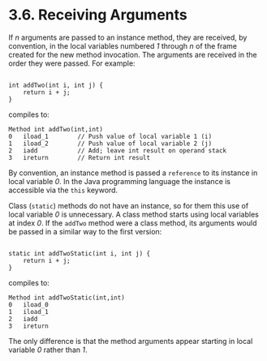 # 3.6. Receiving Arguments

If _n_ arguments are passed to an instance method, they are received, by convention, in the local variables numbered _1_ through _n_ of the frame created for the new method invocation. The arguments are received in the order they were passed. For example:

```text

int addTwo(int i, int j) {
    return i + j;
}

```

compiles to:

```text
Method int addTwo(int,int)
0   iload_1        // Push value of local variable 1 (i)
1   iload_2        // Push value of local variable 2 (j)
2   iadd           // Add; leave int result on operand stack
3   ireturn        // Return int result
```

By convention, an instance method is passed a `reference` to its instance in local variable _0_. In the Java programming language the instance is accessible via the `this` keyword.

Class \(`static`\) methods do not have an instance, so for them this use of local variable _0_ is unnecessary. A class method starts using local variables at index _0_. If the `addTwo` method were a class method, its arguments would be passed in a similar way to the first version:

```text

static int addTwoStatic(int i, int j) {
    return i + j;
}

```

compiles to:

```text
Method int addTwoStatic(int,int)
0   iload_0
1   iload_1
2   iadd
3   ireturn
```

The only difference is that the method arguments appear starting in local variable _0_ rather than _1_.


